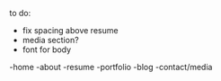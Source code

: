to do:

- fix spacing above resume
- media section?
- font for body

-home
-about
-resume
-portfolio
-blog
-contact/media